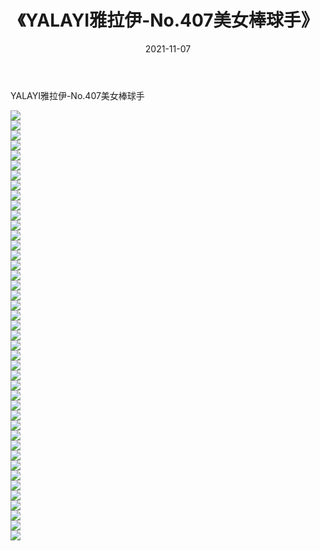 ﻿---
layout: post
title:  《YALAYI雅拉伊-No.407美女棒球手》
date:   2021-11-07
img: http://img.660000.xyz/Sharelink/网络美图/2021/YALAYI雅拉伊-No.407美女棒球手/000.jpg
categories: [美女, 清纯, 唯美]
---

YALAYI雅拉伊-No.407美女棒球手

  ![](http://img.660000.xyz/Sharelink/网络美图/2021/YALAYI雅拉伊-No.407美女棒球手/001.jpg) <br> ![](http://img.660000.xyz/Sharelink/网络美图/2021/YALAYI雅拉伊-No.407美女棒球手/002.jpg) <br> ![](http://img.660000.xyz/Sharelink/网络美图/2021/YALAYI雅拉伊-No.407美女棒球手/003.jpg) <br> ![](http://img.660000.xyz/Sharelink/网络美图/2021/YALAYI雅拉伊-No.407美女棒球手/004.jpg) <br> ![](http://img.660000.xyz/Sharelink/网络美图/2021/YALAYI雅拉伊-No.407美女棒球手/005.jpg) <br> ![](http://img.660000.xyz/Sharelink/网络美图/2021/YALAYI雅拉伊-No.407美女棒球手/006.jpg) <br> ![](http://img.660000.xyz/Sharelink/网络美图/2021/YALAYI雅拉伊-No.407美女棒球手/007.jpg) <br> ![](http://img.660000.xyz/Sharelink/网络美图/2021/YALAYI雅拉伊-No.407美女棒球手/008.jpg) <br> ![](http://img.660000.xyz/Sharelink/网络美图/2021/YALAYI雅拉伊-No.407美女棒球手/009.jpg) <br> ![](http://img.660000.xyz/Sharelink/网络美图/2021/YALAYI雅拉伊-No.407美女棒球手/010.jpg) <br> ![](http://img.660000.xyz/Sharelink/网络美图/2021/YALAYI雅拉伊-No.407美女棒球手/011.jpg) <br> ![](http://img.660000.xyz/Sharelink/网络美图/2021/YALAYI雅拉伊-No.407美女棒球手/012.jpg) <br> ![](http://img.660000.xyz/Sharelink/网络美图/2021/YALAYI雅拉伊-No.407美女棒球手/013.jpg) <br> ![](http://img.660000.xyz/Sharelink/网络美图/2021/YALAYI雅拉伊-No.407美女棒球手/014.jpg) <br> ![](http://img.660000.xyz/Sharelink/网络美图/2021/YALAYI雅拉伊-No.407美女棒球手/015.jpg) <br> ![](http://img.660000.xyz/Sharelink/网络美图/2021/YALAYI雅拉伊-No.407美女棒球手/016.jpg) <br> ![](http://img.660000.xyz/Sharelink/网络美图/2021/YALAYI雅拉伊-No.407美女棒球手/017.jpg) <br> ![](http://img.660000.xyz/Sharelink/网络美图/2021/YALAYI雅拉伊-No.407美女棒球手/018.jpg) <br> ![](http://img.660000.xyz/Sharelink/网络美图/2021/YALAYI雅拉伊-No.407美女棒球手/019.jpg) <br> ![](http://img.660000.xyz/Sharelink/网络美图/2021/YALAYI雅拉伊-No.407美女棒球手/020.jpg) <br> ![](http://img.660000.xyz/Sharelink/网络美图/2021/YALAYI雅拉伊-No.407美女棒球手/021.jpg) <br> ![](http://img.660000.xyz/Sharelink/网络美图/2021/YALAYI雅拉伊-No.407美女棒球手/022.jpg) <br> ![](http://img.660000.xyz/Sharelink/网络美图/2021/YALAYI雅拉伊-No.407美女棒球手/023.jpg) <br> ![](http://img.660000.xyz/Sharelink/网络美图/2021/YALAYI雅拉伊-No.407美女棒球手/024.jpg) <br> ![](http://img.660000.xyz/Sharelink/网络美图/2021/YALAYI雅拉伊-No.407美女棒球手/025.jpg) <br> ![](http://img.660000.xyz/Sharelink/网络美图/2021/YALAYI雅拉伊-No.407美女棒球手/026.jpg) <br> ![](http://img.660000.xyz/Sharelink/网络美图/2021/YALAYI雅拉伊-No.407美女棒球手/027.jpg) <br> ![](http://img.660000.xyz/Sharelink/网络美图/2021/YALAYI雅拉伊-No.407美女棒球手/028.jpg) <br> ![](http://img.660000.xyz/Sharelink/网络美图/2021/YALAYI雅拉伊-No.407美女棒球手/029.jpg) <br> ![](http://img.660000.xyz/Sharelink/网络美图/2021/YALAYI雅拉伊-No.407美女棒球手/030.jpg) <br> ![](http://img.660000.xyz/Sharelink/网络美图/2021/YALAYI雅拉伊-No.407美女棒球手/031.jpg) <br> ![](http://img.660000.xyz/Sharelink/网络美图/2021/YALAYI雅拉伊-No.407美女棒球手/032.jpg) <br> ![](http://img.660000.xyz/Sharelink/网络美图/2021/YALAYI雅拉伊-No.407美女棒球手/033.jpg) <br> ![](http://img.660000.xyz/Sharelink/网络美图/2021/YALAYI雅拉伊-No.407美女棒球手/034.jpg) <br> ![](http://img.660000.xyz/Sharelink/网络美图/2021/YALAYI雅拉伊-No.407美女棒球手/035.jpg) <br> ![](http://img.660000.xyz/Sharelink/网络美图/2021/YALAYI雅拉伊-No.407美女棒球手/036.jpg) <br> ![](http://img.660000.xyz/Sharelink/网络美图/2021/YALAYI雅拉伊-No.407美女棒球手/037.jpg) <br> ![](http://img.660000.xyz/Sharelink/网络美图/2021/YALAYI雅拉伊-No.407美女棒球手/038.jpg) <br> ![](http://img.660000.xyz/Sharelink/网络美图/2021/YALAYI雅拉伊-No.407美女棒球手/039.jpg) <br> ![](http://img.660000.xyz/Sharelink/网络美图/2021/YALAYI雅拉伊-No.407美女棒球手/040.jpg) <br> ![](http://img.660000.xyz/Sharelink/网络美图/2021/YALAYI雅拉伊-No.407美女棒球手/041.jpg) <br> ![](http://img.660000.xyz/Sharelink/网络美图/2021/YALAYI雅拉伊-No.407美女棒球手/042.jpg) <br> ![](http://img.660000.xyz/Sharelink/网络美图/2021/YALAYI雅拉伊-No.407美女棒球手/043.jpg) <br>
